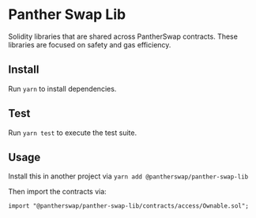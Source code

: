 # Panther Swap Lib


Solidity libraries that are shared across PantherSwap contracts. These libraries are focused on safety and gas efficiency.

## Install

Run `yarn` to install dependencies.

## Test

Run `yarn test` to execute the test suite.

## Usage

Install this in another project via `yarn add @pantherswap/panther-swap-lib` 

Then import the contracts via:

```solidity
import "@pantherswap/panther-swap-lib/contracts/access/Ownable.sol"; 
```
